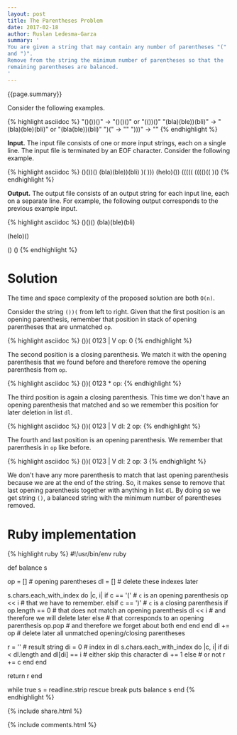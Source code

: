 ```yaml
---
layout: post
title: The Parentheses Problem
date: 2017-02-18
author: Ruslan Ledesma-Garza
summary: '
You are given a string that may contain any number of parentheses "("
and ")".
Remove from the string the minimum number of parentheses so that the
remaining parentheses are balanced.
'
---
```


{{page.summary}}

Consider the following examples.

{% highlight asciidoc %}
"()())()" -> "()()()" or "(())()"
"(bla)(ble))(bli)" -> "(bla)(ble)(bli)" or "(bla(ble))(bli)"
")(" -> ""
")))" -> ""
{% endhighlight %}

**Input.**
The input file consists of one or more input strings, each on a single line.
The input file is terminated by an EOF character.
Consider the following example.

{% highlight asciidoc %}
()())()
(bla)(ble))(bli)
)(
)))
(helo)())
(((((
(((()((
)()
{% endhighlight %}

**Output.**
The output file consists of an output string for each input line, each
on a separate line.
For example, the following output
corresponds to the previous example input.

{% highlight asciidoc %}
()()()
(bla)(ble)(bli)



(helo)()

()
()
{% endhighlight %}

# Solution

The time and space complexity of the proposed solution are both `O(n)`.

Consider the string `())(` from left to right. Given that the first
position is an opening parenthesis, remember that position in stack
of opening parentheses that are unmatched `op`.

{% highlight asciidoc %}
    ())(
    0123
    |
    V
op: 0
{% endhighlight %}

The second position is a closing parenthesis. We match it with the
opening parenthesis that we found before and therefore remove the
opening parenthesis from `op`.


{% highlight asciidoc %}
    ())(
    0123
     *
op:
{% endhighlight %}

The third position is again a closing parenthesis. This time we don't
have an opening parenthesis that matched and so we remember this
position for later deletion in list `dl`.

{% highlight asciidoc %}
    ())(
    0123
      |
      V
dl:   2
op:
{% endhighlight %}

The fourth and last position is an opening parenthesis. We remember
that parenthesis in `op` like before.

{% highlight asciidoc %}
    ())(
    0123
       |
       V
dl:   2
op:    3
{% endhighlight %}

We don't have any more parenthesis to match that last opening
parenthesis because we are at the end of the string. So, it makes
sense to remove that last opening parenthesis together with anything
in list `dl`. By doing so we get string `()`, a balanced string with
the minimum number of parentheses removed.

# Ruby implementation

{% highlight ruby %}
#!/usr/bin/env ruby

def balance s

  op = [] # opening parentheses
  dl = [] # delete these indexes later

  s.chars.each_with_index do |c, i|
    if c == '('         # `c` is an opening parenthesis
      op << i           #   that we have to remember.
    elsif c == ')'      # `c` is a closing parenthesis
      if op.length == 0 #   that does not match an opening parenthesis
        dl << i         #     and therefore we will delete later
      else              #   that corresponds to an opening parenthesis
        op.pop          #     and therefore we forget about both
      end
    end
  end
  dl += op # delete later all unmatched opening/closing parentheses

  r = ''   # result string
  di = 0   # index in dl
  s.chars.each_with_index do |c, i|
    if di < dl.length and dl[di] == i # either skip this character
      di += 1
    else                              # or not
      r += c
    end
  end

  return r
end

while true
  s = readline.strip rescue break
  puts balance s
end
{% endhighlight %}


{% include share.html %}

{% include comments.html %}
